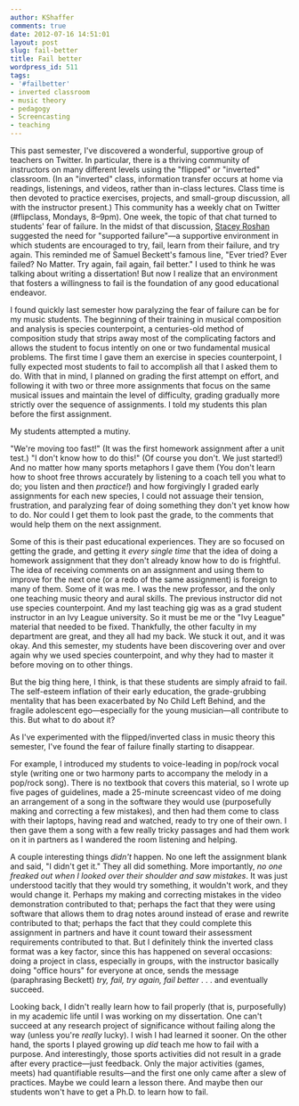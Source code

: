 ```yaml
---
author: KShaffer
comments: true
date: 2012-07-16 14:51:01
layout: post
slug: fail-better
title: Fail better
wordpress_id: 511
tags:
- '#failbetter'
- inverted classroom
- music theory
- pedagogy
- Screencasting
- teaching
---
```


This past semester, I've discovered a wonderful, supportive group of teachers on Twitter. In particular, there is a thriving community of instructors on many different levels using the "flipped" or "inverted" classroom. (In an "inverted" class, information transfer occurs at home via readings, listenings, and videos, rather than in-class lectures. Class time is then devoted to practice exercises, projects, and small-group discussion, all with the instructor present.) This community has a weekly chat on Twitter (#flipclass, Mondays, 8–9pm). One week, the topic of that chat turned to students' fear of failure. In the midst of that discussion, [Stacey Roshan](https://twitter.com/#!/buddyxo) suggested the need for "supported failure"—a supportive environment in which students are encouraged to try, fail, learn from their failure, and try again. This reminded me of Samuel Beckett's famous line, "Ever tried? Ever failed? No Matter. Try again, fail again, fail better." I used to think he was talking about writing a dissertation! But now I realize that an environment that fosters a willingness to fail is the foundation of any good educational endeavor.

I found quickly last semester how paralyzing the fear of failure can be for my music students. The beginning of their training in musical composition and analysis is species counterpoint, a centuries-old method of composition study that strips away most of the complicating factors and allows the student to focus intently on one or two fundamental musical problems. The first time I gave them an exercise in species counterpoint, I fully expected most students to fail to accomplish all that I asked them to do. With that in mind, I planned on grading the first attempt on effort, and following it with two or three more assignments that focus on the same musical issues and maintain the level of difficulty, grading gradually more strictly over the sequence of assignments. I told my students this plan before the first assignment. 

My students attempted a mutiny.

"We're moving too fast!" (It was the first homework assignment after a unit test.) "I don't know how to do this!" (Of course you don't. We just started!) And no matter how many sports metaphors I gave them (You don't learn how to shoot free throws accurately by listening to a coach tell you what to do; you listen and then _practice!_) and how forgivingly I graded early assignments for each new species, I could not assuage their tension, frustration, and paralyzing fear of doing something they don't yet know how to do. Nor could I get them to look past the grade, to the comments that would help them on the next assignment.

Some of this is their past educational experiences. They are so focused on getting the grade, and getting it _every single time_ that the idea of doing a homework assignment that they don't already know how to do is frightful. The idea of receiving comments on an assignment and using them to improve for the next one (or a redo of the same assignment) is foreign to many of them. Some of it was me. I was the new professor, and the only one teaching music theory and aural skills. The previous instructor did not use species counterpoint. And my last teaching gig was as a grad student instructor in an Ivy League university. So it must be me or the "Ivy League" material that needed to be fixed. Thankfully, the other faculty in my department are great, and they all had my back. We stuck it out, and it was okay. And this semester, my students have been discovering over and over again why we used species counterpoint, and why they had to master it before moving on to other things.

But the big thing here, I think, is that these students are simply afraid to fail. The self-esteem inflation of their early education, the grade-grubbing mentality that has been exacerbated by No Child Left Behind, and the fragile adolescent ego—especially for the young musician—all contribute to this. But what to do about it?

As I've experimented with the flipped/inverted class in music theory this semester, I've found the fear of failure finally starting to disappear.

For example, I introduced my students to voice-leading in pop/rock vocal style (writing one or two harmony parts to accompany the melody in a pop/rock song). There is no textbook that covers this material, so I wrote up five pages of guidelines, made a 25-minute screencast video of me doing an arrangement of a song in the software they would use (purposefully making and correcting a few mistakes), and then had them come to class with their laptops, having read and watched, ready to try one of their own. I then gave them a song with a few really tricky passages and had them work on it in partners as I wandered the room listening and helping. 

A couple interesting things _didn't_ happen. No one left the assignment blank and said, "I didn't get it." They all did something. More importantly, _no one freaked out when I looked over their shoulder and saw mistakes_. It was just understood tacitly that they would try something, it wouldn't work, and they would change it. Perhaps my making and correcting mistakes in the video demonstration contributed to that; perhaps the fact that they were using software that allows them to drag notes around instead of erase and rewrite contributed to that; perhaps the fact that they could complete this assignment in partners and have it count toward their assessment requirements contributed to that. But I definitely think the inverted class format was a key factor, since this has happened on several occasions: doing a project in class, especially in groups, with the instructor basically doing "office hours" for everyone at once, sends the message (paraphrasing Beckett) _try, fail, try again, fail better_ . . . and eventually succeed.

Looking back, I didn't really learn how to fail properly (that is, purposefully) in my academic life until I was working on my dissertation. One can't succeed at any research project of significance without failing along the way (unless you're _really_ lucky). I wish I had learned it sooner. On the other hand, the sports I played growing up _did_ teach me how to fail with a purpose. And interestingly, those sports activities did not result in a grade after every practice—just feedback. Only the major activities (games, meets) had quantifiable results—and the first one only came after a slew of practices. Maybe we could learn a lesson there. And maybe then our students won't have to get a Ph.D. to learn how to fail.
